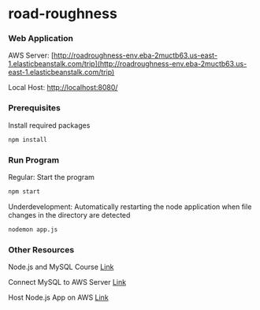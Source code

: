 # road-roughness

### Web Application

AWS Server: [http://roadroughness-env.eba-2muctb63.us-east-1.elasticbeanstalk.com/trip](http://roadroughness-env.eba-2muctb63.us-east-1.elasticbeanstalk.com/trip)

Local Host: [http://localhost:8080/](http://localhost:8080/)


### Prerequisites

Install required packages

  ```sh
  npm install 
  ```

### Run Program

Regular: Start the program

  ```sh
  npm start
  ```

Underdevelopment: Automatically restarting the node application when file changes in the directory are detected

  ```sh
  nodemon app.js 
  ```


### Other Resources

Node.js and MySQL Course [Link](https://telmoacademy.com/courses/enrolleds)

Connect MySQL to AWS Server [Link](https://www.youtube.com/watch?v=v3jH1YxJqaY)

Host Node.js App on AWS [Link](https://youtu.be/b0g-FJ5Zbb8)

